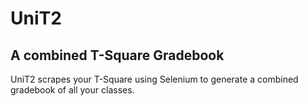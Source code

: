 # UniT2
## A combined T-Square Gradebook

UniT2 scrapes your T-Square using Selenium to generate a combined gradebook of all your classes.
